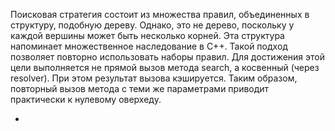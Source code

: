 Поисковая стратегия состоит из множества правил, объединенных в структуру, подобную дереву. Однако, это не дерево, поскольку у каждой вершины может быть несколько корней. Эта структура напоминает множественное наследование в C++. Такой подход позволяет повторно использовать наборы правил. Для достижения этой цели выполняется не прямой вызов метода search, а косвенный (через resolver). При этом результат вызова кэшируется. Таким образом, повторный вызов метода с теми же параметрами приводит практически к нулевому оверхеду.


* 